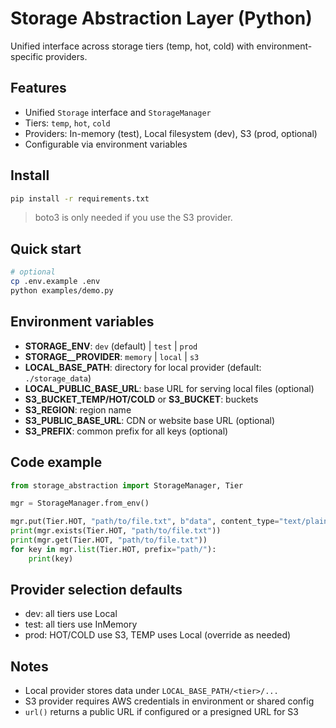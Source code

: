 # Storage Abstraction Layer (Python)

Unified interface across storage tiers (temp, hot, cold) with environment-specific providers.

## Features
- Unified `Storage` interface and `StorageManager`
- Tiers: `temp`, `hot`, `cold`
- Providers: In-memory (test), Local filesystem (dev), S3 (prod, optional)
- Configurable via environment variables

## Install
```bash
pip install -r requirements.txt
```

> boto3 is only needed if you use the S3 provider.

## Quick start
```bash
# optional
cp .env.example .env
python examples/demo.py
```

## Environment variables
- **STORAGE_ENV**: `dev` (default) | `test` | `prod`
- **STORAGE_<TIER>_PROVIDER**: `memory` | `local` | `s3`
- **LOCAL_BASE_PATH**: directory for local provider (default: `./storage_data`)
- **LOCAL_PUBLIC_BASE_URL**: base URL for serving local files (optional)
- **S3_BUCKET_TEMP/HOT/COLD** or **S3_BUCKET**: buckets
- **S3_REGION**: region name
- **S3_PUBLIC_BASE_URL**: CDN or website base URL (optional)
- **S3_PREFIX**: common prefix for all keys (optional)

## Code example
```python
from storage_abstraction import StorageManager, Tier

mgr = StorageManager.from_env()

mgr.put(Tier.HOT, "path/to/file.txt", b"data", content_type="text/plain")
print(mgr.exists(Tier.HOT, "path/to/file.txt"))
print(mgr.get(Tier.HOT, "path/to/file.txt"))
for key in mgr.list(Tier.HOT, prefix="path/"):
    print(key)
```

## Provider selection defaults
- dev: all tiers use Local
- test: all tiers use InMemory
- prod: HOT/COLD use S3, TEMP uses Local (override as needed)

## Notes
- Local provider stores data under `LOCAL_BASE_PATH/<tier>/...`
- S3 provider requires AWS credentials in environment or shared config
- `url()` returns a public URL if configured or a presigned URL for S3
